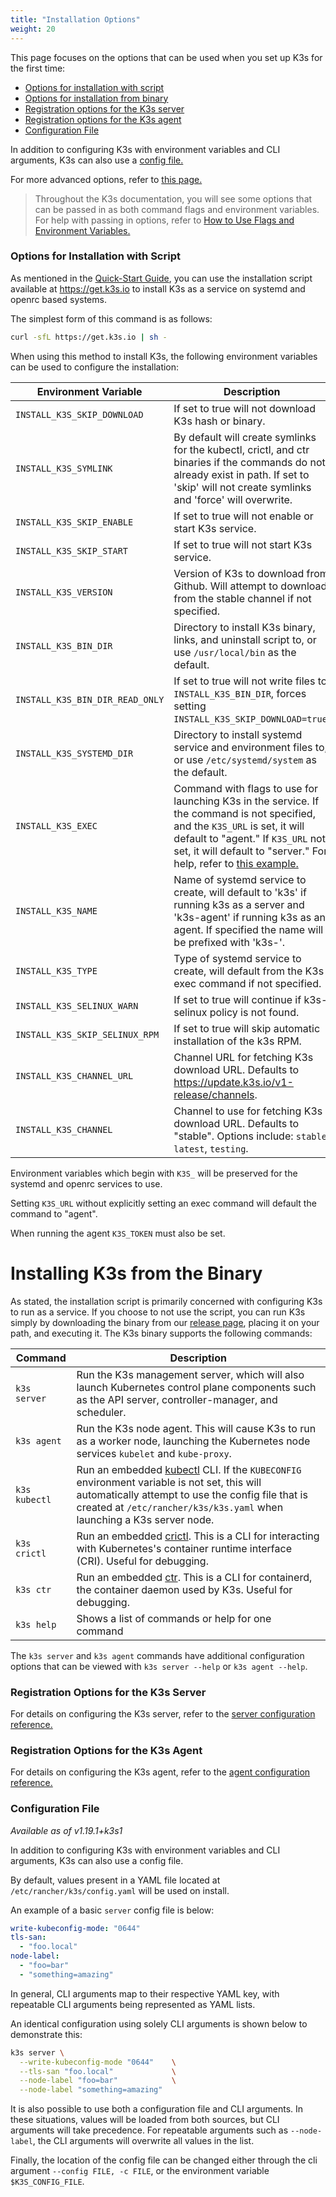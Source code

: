 ```yaml
---
title: "Installation Options"
weight: 20
---
```


This page focuses on the options that can be used when you set up K3s for the first time:

- [Options for installation with script](#options-for-installation-with-script)
- [Options for installation from binary](#options-for-installation-from-binary)
- [Registration options for the K3s server](#registration-options-for-the-k3s-server)
- [Registration options for the K3s agent](#registration-options-for-the-k3s-agent)
- [Configuration File](#configuration-file)

In addition to configuring K3s with environment variables and CLI arguments, K3s can also use a [config file.](#configuration-file)

For more advanced options, refer to [this page.]({{<baseurl>}}/k3s/latest/en/advanced)

> Throughout the K3s documentation, you will see some options that can be passed in as both command flags and environment variables. For help with passing in options, refer to [How to Use Flags and Environment Variables.]({{<baseurl>}}/k3s/latest/en/installation/install-options/how-to-flags)

### Options for Installation with Script

As mentioned in the [Quick-Start Guide]({{<baseurl>}}/k3s/latest/en/quick-start/), you can use the installation script available at https://get.k3s.io to install K3s as a service on systemd and openrc based systems.

The simplest form of this command is as follows:
```sh
curl -sfL https://get.k3s.io | sh -
```

When using this method to install K3s, the following environment variables can be used to configure the installation:

| Environment Variable | Description |
|-----------------------------|---------------------------------------------|
| `INSTALL_K3S_SKIP_DOWNLOAD` | If set to true will not download K3s hash or binary. |
| `INSTALL_K3S_SYMLINK` | By default will create symlinks for the kubectl, crictl, and ctr binaries if the commands do not already exist in path. If set to 'skip' will not create symlinks and 'force' will overwrite. |
| `INSTALL_K3S_SKIP_ENABLE` | If set to true will not enable or start K3s service. |
| `INSTALL_K3S_SKIP_START` | If set to true will not start K3s service. |
| `INSTALL_K3S_VERSION` | Version of K3s to download from Github. Will attempt to download from the stable channel if not specified. |
| `INSTALL_K3S_BIN_DIR` | Directory to install K3s binary, links, and uninstall script to, or use `/usr/local/bin` as the default. |
| `INSTALL_K3S_BIN_DIR_READ_ONLY` | If set to true will not write files to `INSTALL_K3S_BIN_DIR`, forces setting `INSTALL_K3S_SKIP_DOWNLOAD=true`. |
| `INSTALL_K3S_SYSTEMD_DIR` | Directory to install systemd service and environment files to, or use `/etc/systemd/system` as the default. |
| `INSTALL_K3S_EXEC` | Command with flags to use for launching K3s in the service. If the command is not specified, and the `K3S_URL` is set, it will default to "agent." If `K3S_URL` not set, it will default to "server." For help, refer to [this example.]({{<baseurl>}}/k3s/latest/en/installation/install-options/how-to-flags/#example-b-install-k3s-exec) |
| `INSTALL_K3S_NAME` | Name of systemd service to create, will default to 'k3s' if running k3s as a server and 'k3s-agent' if running k3s as an agent. If specified the name will be prefixed with 'k3s-'. |
| `INSTALL_K3S_TYPE` | Type of systemd service to create, will default from the K3s exec command if not specified. |
| `INSTALL_K3S_SELINUX_WARN` | If set to true will continue if k3s-selinux policy is not found. |
| `INSTALL_K3S_SKIP_SELINUX_RPM` | If set to true will skip automatic installation of the k3s RPM. |
| `INSTALL_K3S_CHANNEL_URL` | Channel URL for fetching K3s download URL. Defaults to https://update.k3s.io/v1-release/channels. |
| `INSTALL_K3S_CHANNEL` | Channel to use for fetching K3s download URL. Defaults to "stable". Options include: `stable`, `latest`, `testing`. |


Environment variables which begin with `K3S_` will be preserved for the systemd and openrc services to use.

Setting `K3S_URL` without explicitly setting an exec command will default the command to "agent".

When running the agent `K3S_TOKEN` must also be set.

# Installing K3s from the Binary

As stated, the installation script is primarily concerned with configuring K3s to run as a service. If you choose to not use the script, you can run K3s simply by downloading the binary from our [release page](https://github.com/rancher/k3s/releases/latest), placing it on your path, and executing it. The K3s binary supports the following commands:

Command | Description
--------|------------------
<span class='nowrap'>`k3s server`</span> | Run the K3s management server, which will also launch Kubernetes control plane components such as the API server, controller-manager, and scheduler.
<span class='nowrap'>`k3s agent`</span> |  Run the K3s node agent. This will cause K3s to run as a worker node, launching the Kubernetes node services `kubelet` and `kube-proxy`.
<span class='nowrap'>`k3s kubectl`</span> | Run an embedded [kubectl](https://kubernetes.io/docs/reference/kubectl/overview/) CLI. If the `KUBECONFIG` environment variable is not set, this will automatically attempt to use the config file that is created at `/etc/rancher/k3s/k3s.yaml` when launching a K3s server node.
<span class='nowrap'>`k3s crictl`</span> | Run an embedded [crictl](https://github.com/kubernetes-sigs/cri-tools/blob/master/docs/crictl.md). This is a CLI for interacting with Kubernetes's container runtime interface (CRI). Useful for debugging.
<span class='nowrap'>`k3s ctr`</span> | Run an embedded [ctr](https://github.com/projectatomic/containerd/blob/master/docs/cli.md). This is a CLI for containerd, the container daemon used by K3s. Useful for debugging.
<span class='nowrap'>`k3s help`</span> | Shows a list of commands or help for one command

The `k3s server` and `k3s agent` commands have additional configuration options that can be viewed with <span class='nowrap'>`k3s server --help`</span> or <span class='nowrap'>`k3s agent --help`</span>.

### Registration Options for the K3s Server

For details on configuring the K3s server, refer to the [server configuration reference.]({{<baseurl>}}/k3s/latest/en/installation/install-options/server-config)


### Registration Options for the K3s Agent

For details on configuring the K3s agent, refer to the [agent configuration reference.]({{<baseurl>}}/k3s/latest/en/installation/install-options/agent-config)

### Configuration File

_Available as of v1.19.1+k3s1_

In addition to configuring K3s with environment variables and CLI arguments, K3s can also use a config file.

By default, values present in a YAML file located at `/etc/rancher/k3s/config.yaml` will be used on install.

An example of a basic `server` config file is below:

```yaml
write-kubeconfig-mode: "0644"
tls-san:
  - "foo.local"
node-label:
  - "foo=bar"
  - "something=amazing"
```

In general, CLI arguments map to their respective YAML key, with repeatable CLI arguments being represented as YAML lists.

An identical configuration using solely CLI arguments is shown below to demonstrate this:

```bash
k3s server \
  --write-kubeconfig-mode "0644"    \
  --tls-san "foo.local"             \
  --node-label "foo=bar"            \
  --node-label "something=amazing"
```

It is also possible to use both a configuration file and CLI arguments.  In these situations, values will be loaded from both sources, but CLI arguments will take precedence.  For repeatable arguments such as `--node-label`, the CLI arguments will overwrite all values in the list.

Finally, the location of the config file can be changed either through the cli argument `--config FILE, -c FILE`, or the environment variable `$K3S_CONFIG_FILE`.
